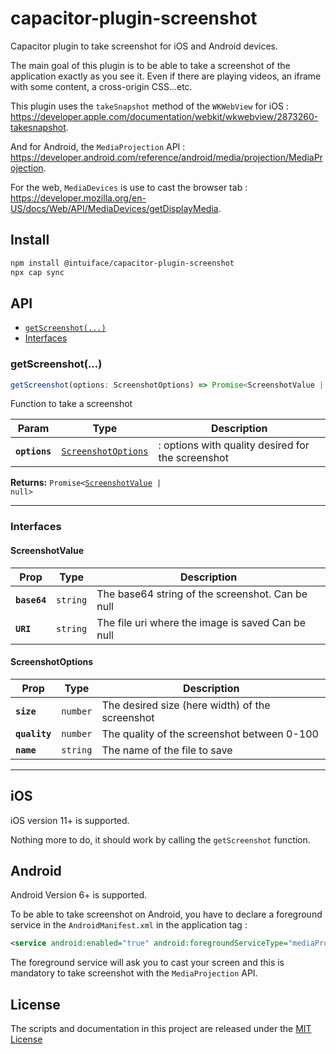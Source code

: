 # capacitor-plugin-screenshot

Capacitor plugin to take screenshot for iOS and Android devices.

The main goal of this plugin is to be able to take a screenshot of the application exactly as you see it. Even if there are playing videos, an iframe with some content, a cross-origin CSS...etc.

This plugin uses the `takeSnapshot` method of the `WKWebView` for iOS : https://developer.apple.com/documentation/webkit/wkwebview/2873260-takesnapshot.

And for Android, the `MediaProjection` API : https://developer.android.com/reference/android/media/projection/MediaProjection.

For the web, `MediaDevices` is use to cast the browser tab : https://developer.mozilla.org/en-US/docs/Web/API/MediaDevices/getDisplayMedia.

## Install

```bash
npm install @intuiface/capacitor-plugin-screenshot
npx cap sync
```

## API

<docgen-index>

* [`getScreenshot(...)`](#getscreenshot)
* [Interfaces](#interfaces)

</docgen-index>

<docgen-api>
<!--Update the source file JSDoc comments and rerun docgen to update the docs below-->

### getScreenshot(...)

```typescript
getScreenshot(options: ScreenshotOptions) => Promise<ScreenshotValue | null>
```

Function to take a screenshot

| Param         | Type                                                            | Description                                       |
| ------------- | --------------------------------------------------------------- | ------------------------------------------------- |
| **`options`** | <code><a href="#screenshotoptions">ScreenshotOptions</a></code> | : options with quality desired for the screenshot |

**Returns:** <code>Promise&lt;<a href="#screenshotvalue">ScreenshotValue</a> | null&gt;</code>

--------------------


### Interfaces


#### ScreenshotValue

| Prop         | Type                | Description                                       |
| ------------ | ------------------- | ------------------------------------------------- |
| **`base64`** | <code>string</code> | The base64 string of the screenshot. Can be null  |
| **`URI`**    | <code>string</code> | The file uri where the image is saved Can be null |


#### ScreenshotOptions

| Prop          | Type                | Description                                     |
| ------------- | ------------------- | ----------------------------------------------- |
| **`size`**    | <code>number</code> | The desired size (here width) of the screenshot |
| **`quality`** | <code>number</code> | The quality of the screenshot between 0-100     |
| **`name`**    | <code>string</code> | The name of the file to save                    |

</docgen-api>

---

## iOS

iOS version 11+ is supported.

Nothing more to do, it should work by calling the `getScreenshot` function.


## Android

Android Version 6+ is supported.

To be able to take screenshot on Android, you have to declare a foreground service in the `AndroidManifest.xml` in the application tag :

```xml
<service android:enabled="true" android:foregroundServiceType="mediaProjection" android:name="com.intuiface.plugins.screenshot.ScreenCaptureService" />
```

The foreground service will ask you to cast your screen and this is mandatory to take screenshot with the `MediaProjection` API.


## License

The scripts and documentation in this project are released under the [MIT License](./LICENSE)